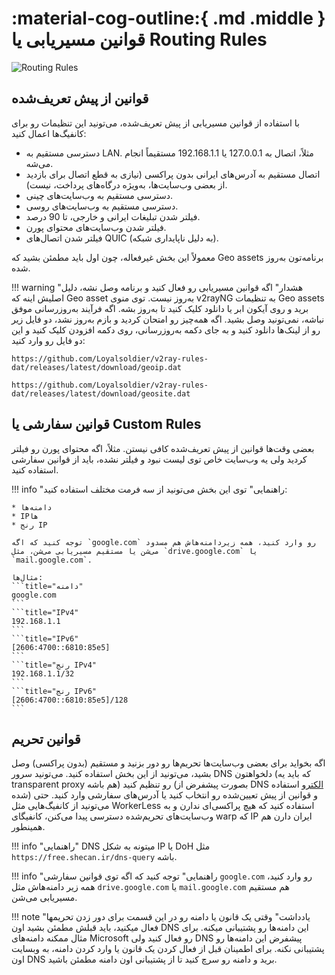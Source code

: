 # :material-cog-outline:{ .md .middle } قوانین مسیریابی یا Routing Rules

![Routing Rules](../images/routing-rules.jpg)

## قوانین از پیش تعریف‌شده

با استفاده از قوانین مسیریابی از پیش تعریف‌شده، می‌تونید این تنظیمات رو برای کانفیگ‌ها اعمال کنید:

* دسترسی مستقیم به LAN. مثلاً، اتصال به 127.0.0.1 یا 192.168.1.1 مستقیماً انجام می‌شه.
* اتصال مستقیم به آدرس‌های ایرانی بدون پراکسی (نیازی به قطع اتصال برای بازدید از بعضی وب‌سایت‌ها، به‌ویژه درگاه‌های پرداخت، نیست).
* دسترسی مستقیم به وب‌سایت‌های چینی.
* دسترسی مستقیم به وب‌سایت‌های روسی.
* فیلتر شدن تبلیغات ایرانی و خارجی، تا 90 درصد.
* فیلتر شدن وب‌سایت‌های محتوای پورن.
* فیلتر شدن اتصال‌های QUIC (به دلیل ناپایداری شبکه).

معمولاً این بخش غیرفعاله، چون اول باید مطمئن بشید که Geo assets برنامه‌تون به‌روز شده.

!!! warning "هشدار"
    اگه قوانین مسیریابی رو فعال کنید و برنامه وصل نشه، دلیل اصلیش اینه که Geo asset به‌روز نیست. توی منوی v2rayNG به تنظیمات Geo assets برید و روی آیکون ابر یا دانلود کلیک کنید تا به‌روز بشه. اگه فرآیند به‌روزرسانی موفق نباشه، نمی‌تونید وصل بشید. اگه همه‌چیز رو امتحان کردید و بازم به‌روز نشد، دو فایل زیر رو از لینک‌ها دانلود کنید و به جای دکمه به‌روزرسانی، روی دکمه افزودن کلیک کنید و این دو فایل رو وارد کنید:

```title="GeoIP"
https://github.com/Loyalsoldier/v2ray-rules-dat/releases/latest/download/geoip.dat
```

```title="GeoSite"
https://github.com/Loyalsoldier/v2ray-rules-dat/releases/latest/download/geosite.dat
```

## قوانین سفارشی یا Custom Rules

بعضی وقت‌ها قوانین از پیش تعریف‌شده کافی نیستن. مثلاً، اگه محتوای پورن رو فیلتر کردید ولی یه وب‌سایت خاص توی لیست نبود و فیلتر نشده، باید از قوانین سفارشی استفاده کنید.

!!! info "راهنمایی"
    توی این بخش می‌تونید از سه فرمت مختلف استفاده کنید:

    * دامنه‌ها
    * IPها
    * رنج IP

    توجه کنید که اگه `google.com` رو وارد کنید، همه زیردامنه‌هاش هم مسدود می‌شن یا مستقیم مسیریابی می‌شن، مثل `drive.google.com` یا `mail.google.com`.

    مثال‌ها:
    ```title="دامنه"
    google.com
    ```
    ```title="IPv4"
    192.168.1.1
    ```
    ```title="IPv6"
    [2606:4700::6810:85e5]
    ```
    ```title="رنج IPv4"
    192.168.1.1/32
    ```
    ```title="رنج IPv6"
    [2606:4700::6810:85e5]/128
    ```

## قوانین تحریم

اگه بخواید برای بعضی وب‌سایت‌ها تحریم‌ها رو دور بزنید و مستقیم (بدون پراکسی) وصل بشید، می‌تونید از این بخش استفاده کنید.
می‌تونید سرور DNS دلخواهتون (که باید یه transparent proxy هم باشه) رو تنظیم کنید (بصورت پیشفرض از DNS [الکترو](https://electrotm.org/) استفاده شده) و قوانین از پیش تعیین‌شده رو انتخاب کنید یا آدرس‌های سفارشی وارد کنید. حتی می‌تونید از کانفیگ‌هایی مثل WorkerLess استفاده کنید که هیچ پراکسی‌ای ندارن و به وب‌سایت‌های تحریم‌شده دسترسی پیدا می‌کنن، کانفیگای warp که IP ایران دارن هم همینطور.

!!! info "راهنمایی"
    DNS میتونه به شکل IP یا DoH مثل `https://free.shecan.ir/dns-query` باشه.

!!! info "راهنمایی"
    توجه کنید که اگه توی قوانین سفارشی `google.com` رو وارد کنید، همه زیر دامنه‌هاش مثل `drive.google.com` یا `mail.google.com` هم مستقیم مسیریابی می‌شن.

!!! note "یادداشت"
    وقتی یک قانون یا دامنه رو در این قسمت برای دور زدن تحریمها فعال میکنید، باید قبلش مطمئن بشید اون DNS این دامنه‌ها رو پشتیبانی میکنه. برای مثال ممکنه دامنه‌های Microsoft رو فعال کنید ولی DNS پیشفرض این دامنه‌ها رو پشتیبانی نکنه. برای اطمینان قبل از فعال کردن یک قانون یا وارد کردن دامنه، به وبسایت اون DNS برید و دامنه رو سرچ کنید تا از پشتیبانی اون دامنه مطمئن باشید.
